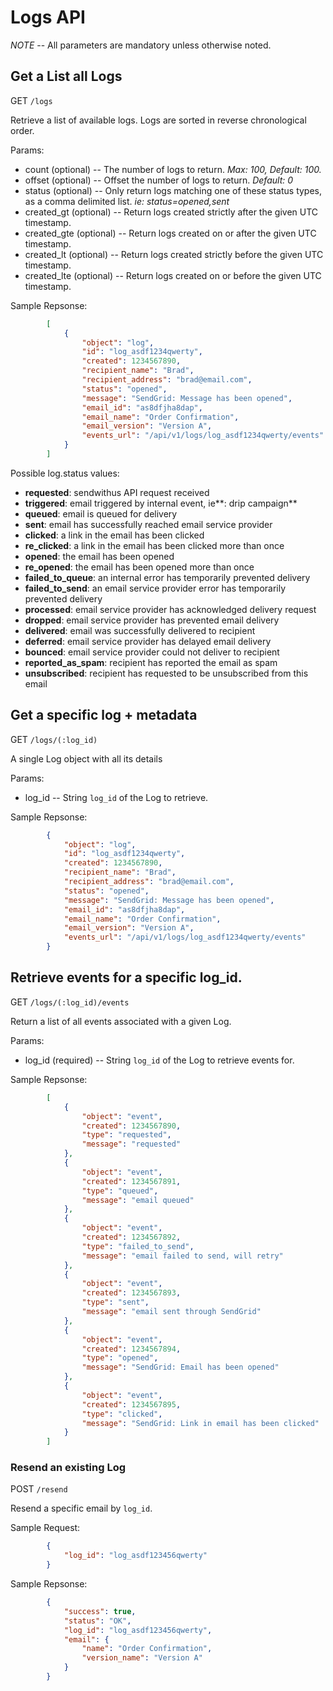 # Logs API


*NOTE* -- All parameters are mandatory unless otherwise noted.

## Get a List all Logs

GET `/logs`

Retrieve a list of available logs. Logs are sorted in reverse chronological order.

Params:

- count (optional) -- The number of logs to return. *Max: 100, Default: 100.*
- offset (optional) -- Offset the number of logs to return. *Default: 0*
- status (optional) -- Only return logs matching one of these status types,
                       as a comma delimited list. *ie: status=opened,sent*
- created_gt (optional) -- Return logs created strictly after the given UTC timestamp.
- created_gte (optional) -- Return logs created on or after the given UTC timestamp.
- created_lt (optional) -- Return logs created strictly before the given UTC timestamp.
- created_lte (optional) -- Return logs created on or before the given UTC timestamp.

Sample Repsonse:

```json
        [
            {
                "object": "log",
                "id": "log_asdf1234qwerty",
                "created": 1234567890,
                "recipient_name": "Brad",
                "recipient_address": "brad@email.com",
                "status": "opened",
                "message": "SendGrid: Message has been opened",
                "email_id": "as8dfjha8dap",
                "email_name": "Order Confirmation",
                "email_version": "Version A",
                "events_url": "/api/v1/logs/log_asdf1234qwerty/events"
            }
        ]
```

Possible log.status values:

- **requested**: sendwithus API request received
- **triggered**: email triggered by internal event, ie**: drip campaign**
- **queued**: email is queued for delivery
- **sent**: email has successfully reached email service provider
- **clicked**: a link in the email has been clicked
- **re_clicked**: a link in the email has been clicked more than once
- **opened**: the email has been opened
- **re_opened**: the email has been opened more than once
- **failed_to_queue**: an internal error has temporarily prevented delivery
- **failed_to_send**: an email service provider error has temporarily prevented delivery
- **processed**: email service provider has acknowledged delivery request
- **dropped**: email service provider has prevented email delivery
- **delivered**: email was successfully delivered to recipient
- **deferred**: email service provider has delayed email delivery
- **bounced**: email service provider could not deliver to recipient
- **reported_as_spam**: recipient has reported the email as spam
- **unsubscribed**: recipient has requested to be unsubscribed from this email



## Get a specific log + metadata

GET `/logs/(:log_id)`

A single Log object with all its details

Params:

- log_id -- String `log_id` of the Log to retrieve.

Sample Repsonse:

```json
        {
            "object": "log",
            "id": "log_asdf1234qwerty",
            "created": 1234567890,
            "recipient_name": "Brad",
            "recipient_address": "brad@email.com",
            "status": "opened",
            "message": "SendGrid: Message has been opened",
            "email_id": "as8dfjha8dap",
            "email_name": "Order Confirmation",
            "email_version": "Version A",
            "events_url": "/api/v1/logs/log_asdf1234qwerty/events"
        }
```

## Retrieve events for a specific log_id.

GET `/logs/(:log_id)/events`

Return a list of all events associated with a given Log.

Params:

- log_id (required) -- String `log_id` of the Log to retrieve events for.

Sample Repsonse:

```json
        [
            {
                "object": "event",
                "created": 1234567890,
                "type": "requested",
                "message": "requested"
            },
            {
                "object": "event",
                "created": 1234567891,
                "type": "queued",
                "message": "email queued"
            },
            {
                "object": "event",
                "created": 1234567892,
                "type": "failed_to_send",
                "message": "email failed to send, will retry"
            },
            {
                "object": "event",
                "created": 1234567893,
                "type": "sent",
                "message": "email sent through SendGrid"
            },
            {
                "object": "event",
                "created": 1234567894,
                "type": "opened",
                "message": "SendGrid: Email has been opened"
            },
            {
                "object": "event",
                "created": 1234567895,
                "type": "clicked",
                "message": "SendGrid: Link in email has been clicked"
            }
        ]
```


### Resend an existing Log

POST `/resend`

Resend a specific email by `log_id`.


Sample Request:

```json
        {
            "log_id": "log_asdf123456qwerty"
        }
```

Sample Repsonse:

```json
        {
            "success": true,
            "status": "OK",
            "log_id": "log_asdf123456qwerty",
            "email": {
                "name": "Order Confirmation",
                "version_name": "Version A"
            }
        }
```
